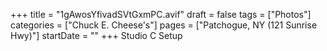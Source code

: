 +++
title = "1gAwosYfivadSVtGxmPC.avif"
draft = false
tags = ["Photos"]
categories = ["Chuck E. Cheese's"]
pages = ["Patchogue, NY (121 Sunrise Hwy)"]
startDate = ""
+++
Studio C Setup
